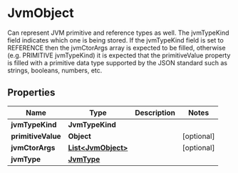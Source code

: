 

# JvmObject

Can represent JVM primitive and reference types as well. The jvmTypeKind field indicates which one is being stored. If the jvmTypeKind field is set to REFERENCE then the jvmCtorArgs array is expected to be filled, otherwise (e.g. PRIMITIVE jvmTypeKind) it is expected that the primitiveValue property is filled with a primitive data type supported by the JSON standard such as strings, booleans, numbers, etc.

## Properties

| Name | Type | Description | Notes |
|------------ | ------------- | ------------- | -------------|
|**jvmTypeKind** | **JvmTypeKind** |  |  |
|**primitiveValue** | **Object** |  |  [optional] |
|**jvmCtorArgs** | [**List&lt;JvmObject&gt;**](JvmObject.md) |  |  [optional] |
|**jvmType** | [**JvmType**](JvmType.md) |  |  |



